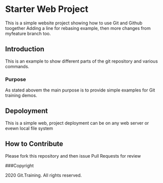 # Starter Web Project

This is a simple website project showing  how to use Git and Github toogether
Adding a line for rebasing example, then more changes from myfeature branch too.

## Introduction

This is an example to show different parts of the git repository and various commands.

### Purpose

As stated abovem the main purpose is to provide simple examples for Git training demos.

## Depoloyment

This is a simple web, project deployment can be on any web server or evewn local file system

## How to Contribute

Please fork this repository and then issue Pull Requests for review

###Copyright

2020 Git.Training. All rights reserved.